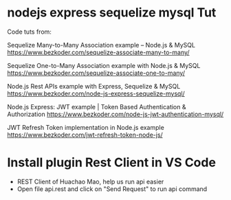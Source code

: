 # nodejs express sequelize mysql Tut

Code tuts from:

Sequelize Many-to-Many Association example – Node.js & MySQL
https://www.bezkoder.com/sequelize-associate-many-to-many/

Sequelize One-to-Many Association example with Node.js & MySQL
https://www.bezkoder.com/sequelize-associate-one-to-many/

Node.js Rest APIs example with Express, Sequelize & MySQL
https://www.bezkoder.com/node-js-express-sequelize-mysql/

Node.js Express: JWT example | Token Based Authentication & Authorization
https://www.bezkoder.com/node-js-jwt-authentication-mysql/

JWT Refresh Token implementation in Node.js example
https://www.bezkoder.com/jwt-refresh-token-node-js/

# Install plugin Rest Client in VS Code
- REST Client of Huachao Mao, help us run api easier
- Open file api.rest and click on "Send Request" to run api command